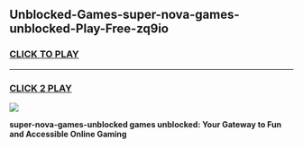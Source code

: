 
## Unblocked-Games-super-nova-games-unblocked-Play-Free-zq9io
<h3>
<a href="https://premium76.site?title=super-nova-games-unblocked&ref=10A">CLICK TO PLAY</a></h3>
<hr>

<h3>
<a href="https://premium76.site?title=super-nova-games-unblocked&ref=10A">CLICK 2 PLAY</a>
  
</h3>

<a href="https://premium76.site?title=super-nova-games-unblocked&ref=10A"><img src="https://clearcache.store/games.png"></a>


**super-nova-games-unblocked games unblocked: Your Gateway to Fun and Accessible Online Gaming**
